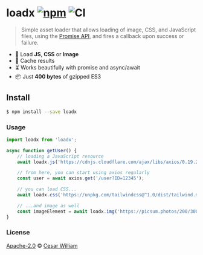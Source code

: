 # loadx [![npm](https://img.shields.io/npm/v/loadx.svg?style=flat)](https://www.npmjs.org/package/loadx) ![CI](https://github.com/cesarwbr/loadx/workflows/CI/badge.svg)

> Simple asset loader that allows loading of image, CSS, and JavaScript files, using the [Promise API](https://developer.mozilla.org/en-US/docs/Web/API/Fetch_API/Using_Fetch), and fires a callback upon success or failure.

- 🚚 Load **JS**, **CSS** or **Image**
- 🚀 Cache results
- ⏳️ Works beautifully with promise and async/await
- 📦️ Just **400 bytes** of gzipped ES3

## Install

```sh
$ npm install --save loadx
```

### Usage

```js
import loadx from 'loadx';

async function getUser() {
	// loading a JavaScript resource
	await loadx.js('https://cdnjs.cloudflare.com/ajax/libs/axios/0.19.2/axios.min.js');

	// from here, you can start using axios regularly
	const user = await axios.get('/user?ID=12345');

	// you can load CSS...
	await loadx.css('https://unpkg.com/tailwindcss@^1.0/dist/tailwind.min.css');

	// ...and image as well
	const imageElement = await loadx.img('https://picsum.photos/200/300');
}
```

### License

[Apache-2.0](https://github.com/cesarwbr/loadx/blob/master/LICENSE) © [Cesar William](https://www.cesarwilliam.com)
